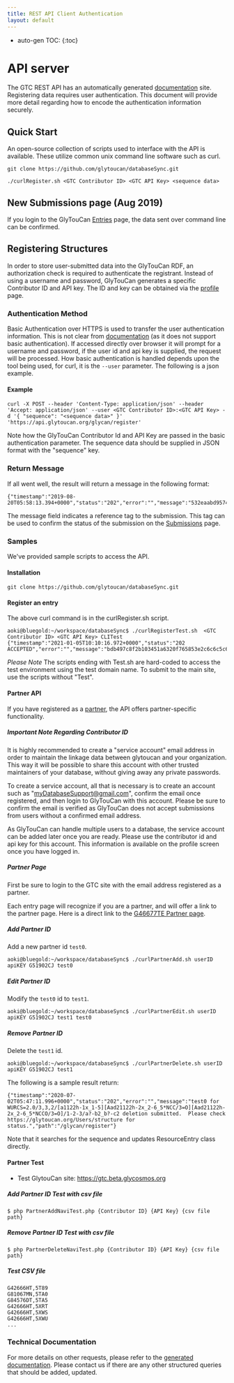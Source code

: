 ```yaml
---
title: REST API Client Authentication
layout: default
---
```

* auto-gen TOC:
{:toc}

# API server

The GTC REST API has an automatically generated [documentation](htts://api.glytoucan.org) site.  Registering data requires user authentication.  This document will provide more detail regarding how to encode the authentication information securely.

## Quick Start

An open-source collection of scripts used to interface with the API is available.  These utilize common unix command line software such as curl.

`git clone https://github.com/glytoucan/databaseSync.git`

```
./curlRegister.sh <GTC Contributor ID> <GTC API Key> <sequence data>
```

## New Submissions page (Aug 2019)

If you login to the GlyTouCan [Entries](https://glytoucan.org/Users/structure) page, the data sent over command line can be confirmed.

## Registering Structures

In order to store user-submitted data into the GlyTouCan RDF, an authorization check is required to authenticate the registrant.  Instead of using a username and password, GlyTouCan generates a specific Contributor ID and API key.  The ID and key can be obtained via the [profile](https://glytoucan.org/Users/profile) page.

### Authentication Method

Basic Authentication over HTTPS is used to transfer the user authentication information.  This is not clear from [documentation](https://api.glytoucan.org) (as it does not support basic authentication).  If accessed directly over browser it will prompt for a username and password, if the user id and api key is supplied, the request will be processed.  How basic authentication is handled depends upon the tool being used, for curl, it is the `--user` parameter.  The following is a json example.

#### Example

```
curl -X POST --header 'Content-Type: application/json' --header 'Accept: application/json' --user <GTC Contributor ID>:<GTC API Key> -d '{ "sequence": "<sequence data>" }' 'https://api.glytoucan.org/glycan/register'
```

Note how the GlyTouCan Contributor Id and API Key are passed in the basic authentication parameter.  The sequence data should be supplied in JSON format with the "sequence" key.

### Return Message

If all went well, the result will return a message in the following format:

```
{"timestamp":"2019-08-20T05:58:13.394+0000","status":"202","error":"","message":"532eaabd9574880dbf76b9b8cc00832c20a6ec113d682299550d7a6e0f345e25","path":"/glycan/register"}
```

The message field indicates a reference tag to the submission.  This tag can be used to confirm the status of the submission on the [Submissions](https://glytoucan.org/Users/structure) page.

### Samples

We've provided sample scripts to access the API.

#### Installation

`git clone https://github.com/glytoucan/databaseSync.git`

#### Register an entry

The above curl command is in the curlRegister.sh script.

```
aoki@bluegold:~/workspace/databaseSync$ ./curlRegisterTest.sh  <GTC Contributor ID> <GTC API Key> CLITest
{"timestamp":"2021-01-05T10:10:16.972+0000","status":"202 ACCEPTED","error":"","message":"bdb497c8f2b103451a6320f765853e2c6c6c5c6dc64aec7ca5b48c96b0658675","path":"/glycan/register"}
```

*Please Note*
The scripts ending with Test.sh are hard-coded to access the test environment using the test domain name.  To submit to the main site, use the scripts without "Test".

#### Partner API

If you have registered as a [partner](http://code.glytoucan.org/partner/), the API offers partner-specific functionality.

##### Important Note Regarding Contributor ID

It is highly recommended to create a "service account" email address in order to maintain the linkage data between glytoucan and your organization.  This way it will be possible to share this account with other trusted maintainers of your database, without giving away any private passwords.

To create a service account, all that is necessary is to create an account such as "myDatabaseSupport@gmail.com", confirm the email once registered, and then login to GlyTouCan with this account.  Please be sure to confirm the email is verified as GlyTouCan does not accept submissions from users without a confirmed email address.

As GlyTouCan can handle multiple users to a database, the service account can be added later once you are ready.  Please use the contributor id and api key for this account.  This information is available on the profile screen once you have logged in.

##### Partner Page

First be sure to login to the GTC site with the email address registered as a partner.

Each entry page will recognize if you are a partner, and will offer a link to the partner page.  Here is a direct link to the [G46677TE Partner page](https://glytoucan.org/Partner/Glycans/G46677TE).

##### Add Partner ID

Add a new partner id `test0`.

```
aoki@bluegold:~/workspace/databaseSync$ ./curlPartnerAdd.sh userID apiKEY G51902CJ test0
```

##### Edit Partner ID

Modify the `test0` id to `test1`.

```
aoki@bluegold:~/workspace/databaseSync$ ./curlPartnerEdit.sh userID apiKEY G51902CJ test1 test0
```

##### Remove Partner ID

Delete the `test1` id.

```
aoki@bluegold:~/workspace/databaseSync$ ./curlPartnerDelete.sh userID apiKEY G51902CJ test1
```

The following is a sample result return:

```
{"timestamp":"2020-07-02T05:47:11.996+0000","status":"202","error":"","message":"test0 for WURCS=2.0/3,3,2/[a1122h-1x_1-5][Aad21122h-2x_2-6_5*NCC/3=O][Aad21122h-2x_2-6_5*NCCO/3=O]/1-2-3/a?-b2_b?-c2 deletion submitted.  Please check https://glytoucan.org/Users/structure for status.","path":"/glycan/register"}
```

Note that it searches for the sequence and updates ResourceEntry class directly.


#### Partner Test

* Test GlytouCan site: https://gtc.beta.glycosmos.org

##### Add Partner ID Test with csv file

```
$ php PartnerAddNaviTest.php {Contributor ID} {API Key} {csv file path}
```

##### Remove Partner ID Test with csv file

```
$ php PartnerDeleteNaviTest.php {Contributor ID} {API Key} {csv file path}
```

##### Test CSV file

```
G42666HT,5T89
G81067MN,5TA0
G84576DT,5TA5
G42666HT,5XRT
G42666HT,5XWS
G42666HT,5XWU
...
```


### Technical Documentation

For more details on other requests, please refer to the [generated documentation](https://api.glytoucan.org).  Please contact us if there are any other structured queries that should be added, updated.
